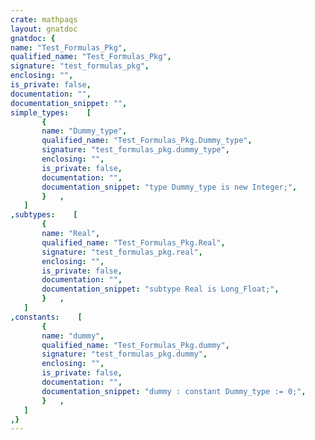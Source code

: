 ```yaml
---
crate: mathpaqs
layout: gnatdoc
gnatdoc: {
name: "Test_Formulas_Pkg",
qualified_name: "Test_Formulas_Pkg",
signature: "test_formulas_pkg",
enclosing: "",
is_private: false,
documentation: "",
documentation_snippet: "",
simple_types:    [
       {
       name: "Dummy_type",
       qualified_name: "Test_Formulas_Pkg.Dummy_type",
       signature: "test_formulas_pkg.dummy_type",
       enclosing: "",
       is_private: false,
       documentation: "",
       documentation_snippet: "type Dummy_type is new Integer;",
       }   ,
   ]
,subtypes:    [
       {
       name: "Real",
       qualified_name: "Test_Formulas_Pkg.Real",
       signature: "test_formulas_pkg.real",
       enclosing: "",
       is_private: false,
       documentation: "",
       documentation_snippet: "subtype Real is Long_Float;",
       }   ,
   ]
,constants:    [
       {
       name: "dummy",
       qualified_name: "Test_Formulas_Pkg.dummy",
       signature: "test_formulas_pkg.dummy",
       enclosing: "",
       is_private: false,
       documentation: "",
       documentation_snippet: "dummy : constant Dummy_type := 0;",
       }   ,
   ]
,}
---
```

